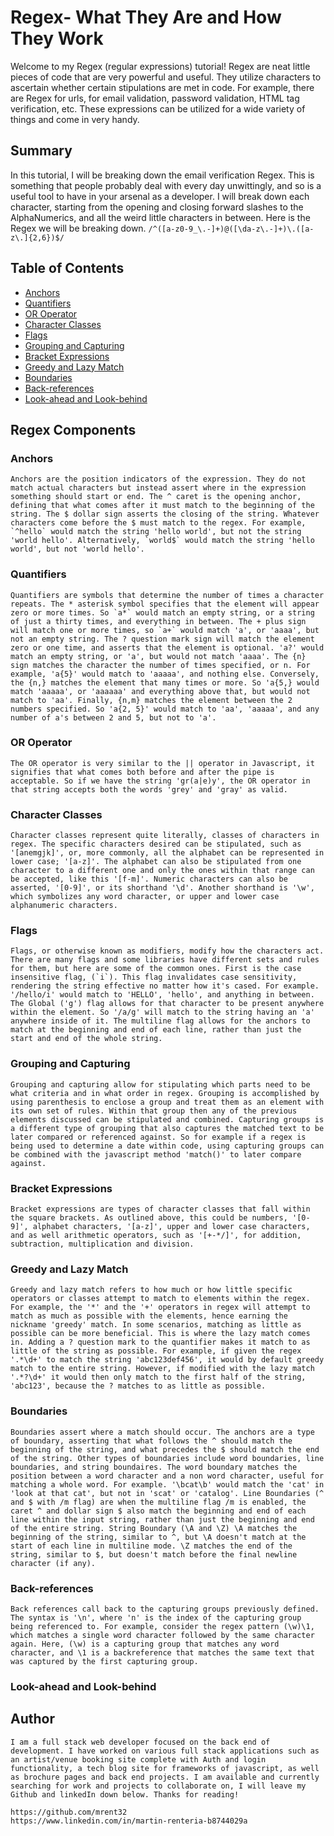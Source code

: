 # Regex- What They Are and How They Work

Welcome to my Regex (regular expressions) tutorial! Regex are neat little pieces of code that are very powerful and useful. They utilize characters to ascertain whether certain stipulations are met in code. For example, there are Regex for urls, for email validation, password validation, HTML tag verification, etc. These expressions can be utilized for a wide variety of things and come in very handy. 

## Summary
In this tutorial, I will be breaking down the email verification Regex. This is something that people probably deal with every day unwittingly, and so is a useful tool to have in your arsenal as a developer. I will break down each character, starting from the opening and closing forward slashes to the AlphaNumerics, and all the weird little characters in between. Here is the Regex we will be breaking down. ```/^([a-z0-9_\.-]+)@([\da-z\.-]+)\.([a-z\.]{2,6})$/```



## Table of Contents

- [Anchors](#anchors)
- [Quantifiers](#quantifiers)
- [OR Operator](#or-operator)
- [Character Classes](#character-classes)
- [Flags](#flags)
- [Grouping and Capturing](#grouping-and-capturing)
- [Bracket Expressions](#bracket-expressions)
- [Greedy and Lazy Match](#greedy-and-lazy-match)
- [Boundaries](#boundaries)
- [Back-references](#back-references)
- [Look-ahead and Look-behind](#look-ahead-and-look-behind)

## Regex Components

### Anchors
    Anchors are the position indicators of the expression. They do not match actual characters but instead assert where in the expression something should start or end. The ^ caret is the opening anchor, defining that what comes after it must match to the beginning of the string. The $ dollar sign asserts the closing of the string. Whatever characters come before the $ must match to the regex. For example, `^hello` would match the string 'hello world', but not the string 'world hello'. Alternatively, `world$` would match the string 'hello world', but not 'world hello'.
    
### Quantifiers
    Quantifiers are symbols that determine the number of times a character repeats. The * asterisk symbol specifies that the element will appear zero or more times. So `a*` would match an empty string, or a string of just a thirty times, and everything in between. The + plus sign will match one or more times, so `a+` would match 'a', or 'aaaa', but not an empty string. The ? question mark sign will match the element zero or one time, and asserts that the element is optional. 'a?' would match an empty string, or 'a', but would not match 'aaaa'. The {n} sign matches the character the number of times specified, or n. For example, 'a{5}' would match to 'aaaaa', and nothing else. Conversely, the {n,} matches the element that many times or more. So 'a{5,} would match 'aaaaa', or 'aaaaaa' and everything above that, but would not match to 'aa'. Finally, {n,m} matches the element between the 2 numbers specified. So 'a{2, 5}' would match to 'aa', 'aaaaa', and any number of a's between 2 and 5, but not to 'a'. 
### OR Operator
    The OR operator is very similar to the || operator in Javascript, it signifies that what comes both before and after the pipe is acceptable. So if we have the string 'gr(a|e)y', the OR operator in that string accepts both the words 'grey' and 'gray' as valid. 
### Character Classes
    Character classes represent quite literally, classes of characters in regex. The specific characters desired can be stipulated, such as '[anemgjk]', or, more commonly, all the alphabet can be represented in lower case; '[a-z]'. The alphabet can also be stipulated from one character to a different one and only the ones within that range can be accepted, like this '[f-m]'. Numeric characters can also be asserted, '[0-9]', or its shorthand '\d'. Another shorthand is '\w', which symbolizes any word character, or upper and lower case alphanumeric characters. 
### Flags
    Flags, or otherwise known as modifiers, modify how the characters act. There are many flags and some libraries have different sets and rules for them, but here are some of the common ones. First is the case insensitive flag, (`i`). This flag invalidates case sensitivity, rendering the string effective no matter how it's cased. For example. '/hello/i' would match to 'HELLO', 'hello', and anything in between. The Global ('g') flag allows for that character to be present anywhere within the element. So '/a/g' will match to the string having an 'a' anywhere inside of it. The multiline flag allows for the anchors to match at the beginning and end of each line, rather than just the start and end of the whole string. 
### Grouping and Capturing
    Grouping and capturing allow for stipulating which parts need to be what criteria and in what order in regex. Grouping is accomplished by using parenthesis to enclose a group and treat them as an element with its own set of rules. Within that group then any of the previous elements discussed can be stipulated and combined. Capturing groups is a different type of grouping that also captures the matched text to be later compared or referenced against. So for example if a regex is being used to determine a date within code, using capturing groups can be combined with the javascript method 'match()' to later compare against.
### Bracket Expressions
    Bracket expressions are types of character classes that fall within the square brackets. As outlined above, this could be numbers, '[0-9]', alphabet characters, '[a-z]', upper and lower case characters, and as well arithmetic operators, such as '[+-*/]', for addition, subtraction, multiplication and division.
### Greedy and Lazy Match
    Greedy and lazy match refers to how much or how little specific operators or classes attempt to match to elements within the regex. For example, the '*' and the '+' operators in regex will attempt to match as much as possible with the elements, hence earning the nickname 'greedy' match. In some scenarios, matching as little as possible can be more beneficial. This is where the lazy match comes in. Adding a ? question mark to the quantifier makes it match to as little of the string as possible. For example, if given the regex '.*\d+' to match the string 'abc123def456', it would by default greedy match to the entire string. However, if modified with the lazy match '.*?\d+' it would then only match to the first half of the string, 'abc123', because the ? matches to as little as possible. 
### Boundaries
    Boundaries assert where a match should occur. The anchors are a type of boundary, asserting that what follows the ^ should match the beginning of the string, and what precedes the $ should match the end of the string. Other types of boundaries include word boundaries, line boundaries, and string boundaires. The word boundary matches the position between a word character and a non word character, useful for matching a whole word. For example. '\bcat\b' would match the 'cat' in 'look at that cat', but not in 'scat' or 'catalog'. Line Boundaries (^ and $ with /m flag) are when the multiline flag /m is enabled, the caret ^ and dollar sign $ also match the beginning and end of each line within the input string, rather than just the beginning and end of the entire string. String Boundary (\A and \Z) \A matches the beginning of the string, similar to ^, but \A doesn't match at the start of each line in multiline mode. \Z matches the end of the string, similar to $, but doesn't match before the final newline character (if any).
### Back-references
    Back references call back to the capturing groups previously defined. The syntax is '\n', where 'n' is the index of the capturing group being referenced to. For example, consider the regex pattern (\w)\1, which matches a single word character followed by the same character again. Here, (\w) is a capturing group that matches any word character, and \1 is a backreference that matches the same text that was captured by the first capturing group.
### Look-ahead and Look-behind

## Author
    I am a full stack web developer focused on the back end of development. I have worked on various full stack applications such as an artist/venue booking site complete with Auth and login functionality, a tech blog site for frameworks of javascript, as well as brochure pages and back end projects. I am available and currently searching for work and projects to collaborate on, I will leave my Github and linkedIn down below. Thanks for reading!

    https://github.com/mrent32
    https://www.linkedin.com/in/martin-renteria-b8744029a